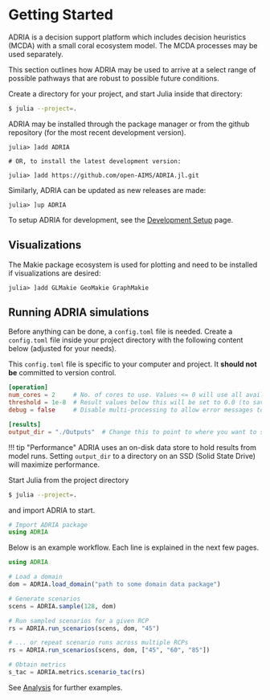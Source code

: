 # Getting Started

ADRIA is a decision support platform which includes decision heuristics (MCDA) with a small coral ecosystem model.
The MCDA processes may be used separately.

This section outlines how ADRIA may be used to arrive at a select range of possible pathways that are robust to
possible future conditions.

Create a directory for your project, and start Julia inside that directory:

```bash
$ julia --project=.
```

ADRIA may be installed through the package manager or from the github repository (for the most recent development version).

```julia-repl
julia> ]add ADRIA

# OR, to install the latest development version:

julia> ]add https://github.com/open-AIMS/ADRIA.jl.git
```

Similarly, ADRIA can be updated as new releases are made:

```julia-repl
julia> ]up ADRIA
```

To setup ADRIA for development, see the [Development Setup](@ref) page.

## Visualizations

The Makie package ecosystem is used for plotting and need to be installed if visualizations are desired:

```julia-repl
julia> ]add GLMakie GeoMakie GraphMakie
```

## Running ADRIA simulations

Before anything can be done, a `config.toml` file is needed.
Create a `config.toml` file inside your project directory
with the following content below (adjusted for your needs).

This `config.toml` file is specific to your computer and project. It **should not be** committed to version control.

```toml
[operation]
num_cores = 2     # No. of cores to use. Values <= 0 will use all available cores.
threshold = 1e-8  # Result values below this will be set to 0.0 (to save disk space)
debug = false     # Disable multi-processing to allow error messages to be shown

[results]
output_dir = "./Outputs"  # Change this to point to where you want to store results
```

!!! tip "Performance"
    ADRIA uses an on-disk data store to hold results from model runs.
    Setting `output_dir` to a directory on an SSD (Solid State Drive)
    will maximize performance.

Start Julia from the project directory

```bash
$ julia --project=.
```


and import ADRIA to start.

```julia
# Import ADRIA package
using ADRIA
```

Below is an example workflow. Each line is explained in the next few pages.

```julia
using ADRIA

# Load a domain
dom = ADRIA.load_domain("path to some domain data package")

# Generate scenarios
scens = ADRIA.sample(128, dom)

# Run sampled scenarios for a given RCP
rs = ADRIA.run_scenarios(scens, dom, "45")

# ... or repeat scenario runs across multiple RCPs
rs = ADRIA.run_scenarios(scens, dom, ["45", "60", "85"])

# Obtain metrics
s_tac = ADRIA.metrics.scenario_tac(rs)
```

See [Analysis](@ref) for further examples.